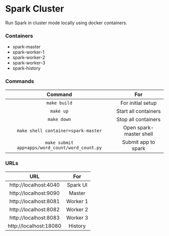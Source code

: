 # Spark Cluster
Run Spark in cluster mode locally using docker containers.

### Containers
- spark-master
- spark-worker-1
- spark-worker-2
- spark-worker-3
- spark-history


### Commands
|               Command                               |           For           |
|:---------------------------------------------------:|:-----------------------:|
|            `make build`                             |    For initial setup    |
|              `make up`                              |  Start all containers   |
|             `make down`                             |   Stop all containers   |
| `make shell container=spark-master`                 | Open spark-master shell |
|   `make submit app=apps/word_count/word_count.py`   |   Submit app to spark   |


### URLs
|          URL           |   For    |
|:----------------------:|:--------:|
| http://localhost:4040  | Spark UI |
| http://localhost:9090  |  Master  |
| http://localhost:8081  | Worker 1 |
| http://localhost:8082  | Worker 2 |
| http://localhost:8083  | Worker 3 |
| http://localhost:18080 | History  |
